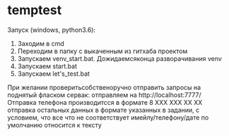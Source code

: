 # temptest

Запуск (windows, python3.6):
1. Заходим в cmd
2. Переходим в папку с выкаченным из гитхаба проектом
3. Запускаем venv_start.bat. Дожидаемсяконца разворачивания venv
4. Запускаем start.bat
5. Запускаем let's_test.bat

 При желании проверитьсобственоручно отправить запросы на поднятый фласком сервак:
 отправляем на http://localhost:7777/
 Отправка телефона производитсся в формате 8 ХХХ ХХХ ХХ ХХ
 отправка остальных данных в формате указанных в задании, с условием, что все что не
 соответствует имейлу/телефону/дате по умолчанию относится к тексту


